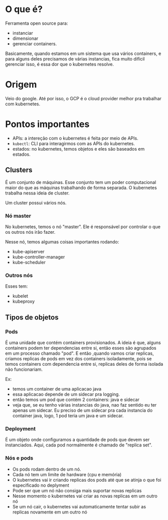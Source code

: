 # O que é?
Ferramenta open source para:
 - instanciar
 - dimensionar
 - gerenciar
containers.

Basicamente, quando estamos em um sistema que usa vários containers, e para alguns deles precisamos de várias instancias, fica muito difícil gerenciar isso, é essa dor que o kubernetes resolve.

# Origem
Veio do google. Até por isso, o GCP é o cloud provider melhor pra trabalhar com kubernetes.

# Pontos importantes
- APIs: a intereção com o kubernetes é feita por meio de APIs.
- `kubectl`: CLI para interagirmos com as APIs do kubernetes.
- estados: no kubernetes, temos objetos e eles são baseados em estados.

## Clusters
É um conjunto de máquinas. Esse conjunto tem um poder computacional maior do que as máquinas trabalhando de forma separada. O kubernetes trabalha nessa ideia de cluster.

Um cluster possui vários nós.

### Nó master
No kubernetes, temos o nó "master". Ele é responsável por controlar o que os outros nós irão fazer.

Nesse nó, temos algumas coisas importantes rodando:
 - kube-apiserver
 - kube-controller-manager
 - kube-scheduler

### Outros nós
Esses tem:
 - kubelet
 - kubeproxy

## Tipos de objetos
### Pods
É uma unidade que contém containers provisionados. A ideia é que, alguns containers podem ter dependencias entre si, então esses são agrupados em um processo chamado "pod". E então ,quando vamos criar replicas, criamos replicas de pods em vez dos containers isoladamente, pois se temos containers com dependencia entre si, replicas deles de forma isolada não funcionariam.

Ex:
 - temos um container de uma aplicacao java
 - essa aplicacao depende de um sidecar pra logging.
 - então temos um pod que contém 2 containers: java e sidecar
 - veja que, se eu tenho várias instancias do java, nao faz sentido eu ter apenas um sidecar. Eu preciso de um sidecar pra cada instancia do container java, logo, 1 pod teria um java e um sidecar.

### Deployment
É um objeto onde configuramos a quantidade de pods que devem ser instanciados. Aqui, cada pod normalmente é chamado de "replica set".

### Nós e pods
 - Os pods rodam dentro de um nó.
 - Cada nó tem um limite de hardware (cpu e memória)
 - O kubernetes vai ir criando replicas dos pods até que se atinja o que foi especificado no deplyment
 - Pode ser que um nó não consiga mais suportar novas replicas
 - Nesse momento o kubernetes vai criar as novas replicas em um outro nó
 - Se um nó cair, o kubernetes vai automaticamente tentar subir as replicas novamente em um outro nó
